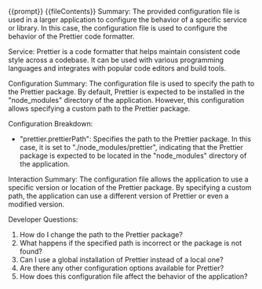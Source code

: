 {{prompt}}
{{fileContents}}
Summary:
The provided configuration file is used in a larger application to configure the behavior of a specific service or library. In this case, the configuration file is used to configure the behavior of the Prettier code formatter.

Service:
Prettier is a code formatter that helps maintain consistent code style across a codebase. It can be used with various programming languages and integrates with popular code editors and build tools.

Configuration Summary:
The configuration file is used to specify the path to the Prettier package. By default, Prettier is expected to be installed in the "node_modules" directory of the application. However, this configuration allows specifying a custom path to the Prettier package.

Configuration Breakdown:
- "prettier.prettierPath": Specifies the path to the Prettier package. In this case, it is set to "./node_modules/prettier", indicating that the Prettier package is expected to be located in the "node_modules" directory of the application.

Interaction Summary:
The configuration file allows the application to use a specific version or location of the Prettier package. By specifying a custom path, the application can use a different version of Prettier or even a modified version.

Developer Questions:
1. How do I change the path to the Prettier package?
2. What happens if the specified path is incorrect or the package is not found?
3. Can I use a global installation of Prettier instead of a local one?
4. Are there any other configuration options available for Prettier?
5. How does this configuration file affect the behavior of the application?
